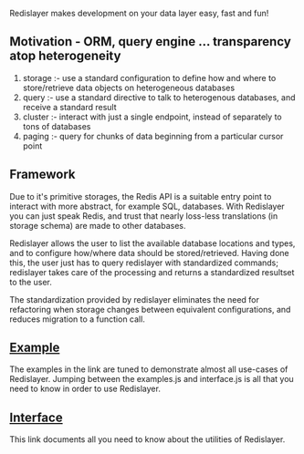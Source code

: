 Redislayer makes development on your data layer easy, fast and fun!

## Motivation - ORM, query engine ... transparency atop heterogeneity
1. storage :- use a standard configuration to define how and where to store/retrieve data objects on heterogeneous databases
2. query :- use a standard directive to talk to heterogenous databases, and receive a standard result
3. cluster :- interact with just a single endpoint, instead of separately to tons of databases
4. paging :- query for chunks of data beginning from a particular cursor point

## Framework
Due to it's primitive storages, the Redis API is a suitable entry point to interact with more abstract, for example SQL, databases. With Redislayer you can just speak Redis, and trust that nearly loss-less translations (in storage schema) are made to other databases.

Redislayer allows the user to list the available database locations and types, and to configure how/where data should be stored/retrieved. Having done this, the user just has to query redislayer with standardized commands; redislayer takes care of the processing and returns a standardized resultset to the user.

The standardization provided by redislayer eliminates the need for refactoring when storage changes between equivalent configurations, and reduces migration to a function call.

## [Example](https://github.com/scorpevans/redislayer/blob/master/nodejs/example.js)
The examples in the link are tuned to demonstrate almost all use-cases of Redislayer. Jumping between the examples.js and interface.js is all that you need to know in order to use Redislayer.

## [Interface](https://github.com/scorpevans/redislayer/blob/master/nodejs/redislayer.js)
This link documents all you need to know about the utilities of Redislayer.
